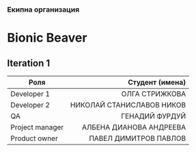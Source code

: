 ### Екипна организация

# Bionic Beaver

## Iteration 1

| Роля            |           Студент (имена) |
| --------------- | ------------------------: |
| Developer 1     |            ОЛГА СТРИЖКОВА |
| Developer 2     | НИКОЛАЙ СТАНИСЛАВОВ НИКОВ |
| QA              |            ГЕНАДИЙ ФУРДУЙ |
| Project manager |   АЛБЕНА ДИАНОВА АНДРЕЕВА |
| Product owner   |     ПАВЕЛ ДИМИТРОВ ПАВЛОВ |
